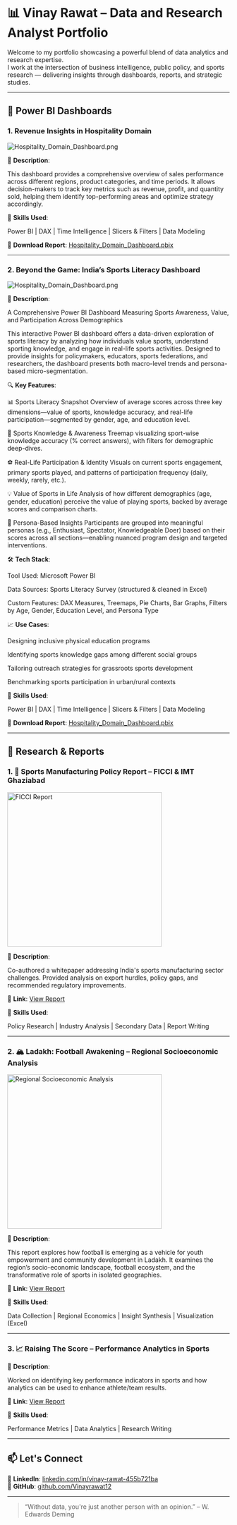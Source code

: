 # 📊 Vinay Rawat – Data and Research Analyst Portfolio

Welcome to my portfolio showcasing a powerful blend of data analytics and research expertise.  
I work at the intersection of business intelligence, public policy, and sports research — delivering insights through dashboards, reports, and strategic studies.

---

## 📁 Power BI Dashboards

### 1. **Revenue Insights in Hospitality Domain**

![Hospitality_Domain_Dashboard.png](Hospitality_Domain_Dashboard.png)

📌 **Description**:  

This dashboard provides a comprehensive overview of sales performance across different regions, product categories, and time periods. It allows decision-makers to track key metrics such as revenue, profit, and quantity sold, helping them identify top-performing areas and optimize strategy accordingly.

🔧 **Skills Used**:  

Power BI | DAX | Time Intelligence | Slicers & Filters | Data Modeling

🔗 **Download Report**: [Hospitality_Domain_Dashboard.pbix](Hospitality_Domain_Dashboard.pbix)

---

### 2. **Beyond the Game: India’s Sports Literacy Dashboard**

![Hospitality_Domain_Dashboard.png](Hospitality_Domain_Dashboard.png)

📌 **Description**:  

A Comprehensive Power BI Dashboard Measuring Sports Awareness, Value, and Participation Across Demographics

This interactive Power BI dashboard offers a data-driven exploration of sports literacy by analyzing how individuals value sports, understand sporting knowledge, and engage in real-life sports activities. Designed to provide insights for policymakers, educators, sports federations, and researchers, the dashboard presents both macro-level trends and persona-based micro-segmentation.

🔍 **Key Features**:

📊 Sports Literacy Snapshot
Overview of average scores across three key dimensions—value of sports, knowledge accuracy, and real-life participation—segmented by gender, age, and education level.

📘 Sports Knowledge & Awareness
Treemap visualizing sport-wise knowledge accuracy (% correct answers), with filters for demographic deep-dives.

⚽ Real-Life Participation & Identity
Visuals on current sports engagement, primary sports played, and patterns of participation frequency (daily, weekly, rarely, etc.).

💡 Value of Sports in Life
Analysis of how different demographics (age, gender, education) perceive the value of playing sports, backed by average scores and comparison charts.

🧠 Persona-Based Insights
Participants are grouped into meaningful personas (e.g., Enthusiast, Spectator, Knowledgeable Doer) based on their scores across all sections—enabling nuanced program design and targeted interventions.

🛠️ **Tech Stack**:

Tool Used: Microsoft Power BI

Data Sources: Sports Literacy Survey (structured & cleaned in Excel)

Custom Features: DAX Measures, Treemaps, Pie Charts, Bar Graphs, Filters by Age, Gender, Education Level, and Persona Type

📈 **Use Cases**:

Designing inclusive physical education programs

Identifying sports knowledge gaps among different social groups

Tailoring outreach strategies for grassroots sports development

Benchmarking sports participation in urban/rural contexts

🔧 **Skills Used**:  

Power BI | DAX | Time Intelligence | Slicers & Filters | Data Modeling

🔗 **Download Report**: [Hospitality_Domain_Dashboard.pbix](Hospitality_Domain_Dashboard.pbix)

---

## 📄 Research & Reports

### 1. 🏏 Sports Manufacturing Policy Report – FICCI & IMT Ghaziabad  

<img src="FICCI_White_Paper_Coverpage.jpg" alt="FICCI Report" width="350"/>

📌 **Description**:  

Co-authored a whitepaper addressing India's sports manufacturing sector challenges. Provided analysis on export hurdles, policy gaps, and recommended regulatory improvements.  

🔗 **Link**: [View Report](https://ficci.in/study_details/24101)

🔧 **Skills Used**:  

Policy Research | Industry Analysis | Secondary Data | Report Writing

---

### 2. 🏔️ Ladakh: Football Awakening – Regional Socioeconomic Analysis  

<img src="Ladakh_Report_coverpage.png" alt="Regional Socioeconomic Analysis" width="350"/>

📌 **Description**:  

This report explores how football is emerging as a vehicle for youth empowerment and community development in Ladakh. It examines the region’s socio-economic landscape, football ecosystem, and the transformative role of sports in isolated geographies.

🔗 **Link**: [View Report](http://web.imt.edu/downloadfiles/src/Ladakh-Football-Awakening/)

🔧 **Skills Used**:  

Data Collection | Regional Economics | Insight Synthesis | Visualization (Excel)

---

### 3. 📈 Raising The Score – Performance Analytics in Sports  

📌 **Description**:  

Worked on identifying key performance indicators in sports and how analytics can be used to enhance athlete/team results.

🔗 **Link**: [View Report](http://web.imt.edu/downloadfiles/src/Raising-the-Score.pdf)  

🔧 **Skills Used**:  

Performance Metrics | Data Analytics | Research Writing

---

## 📫 Let's Connect

💼 **LinkedIn**: [linkedin.com/in/vinay-rawat-455b721ba](https://www.linkedin.com/in/vinay-rawat-455b721ba/)  
📂 **GitHub**: [github.com/Vinayrawat12](https://github.com/Vinayrawat12)

---

> “Without data, you're just another person with an opinion.” – W. Edwards Deming

